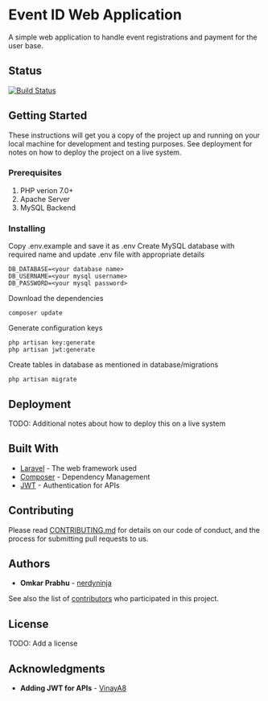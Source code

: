 # Event ID Web Application

A simple web application to handle event registrations and payment for the user base.

## Status
[![Build Status](https://travis-ci.org/siesgst-tech/eventID-web.svg?branch=master)](https://travis-ci.org/siesgst-tech/eventID-web)

## Getting Started

These instructions will get you a copy of the project up and running on your local machine for development and testing purposes. See deployment for notes on how to deploy the project on a live system.

### Prerequisites

1. PHP verion 7.0+
2. Apache Server
3. MySQL Backend

### Installing

Copy .env.example and save it as .env
Create MySQL database with required name and update .env file with appropriate details
```
DB_DATABASE=<your database name>
DB_USERNAME=<your mysql username>
DB_PASSWORD=<your mysql password>
```
Download the dependencies
```
composer update
```
Generate configuration keys
```
php artisan key:generate
php artisan jwt:generate
```
Create tables in database as mentioned in database/migrations
```
php artisan migrate
```

## Deployment

TODO: Additional notes about how to deploy this on a live system

## Built With

* [Laravel](https://laravel.com) - The web framework used
* [Composer](https://getcomposer.org) - Dependency Management
* [JWT](https://jwt.io) - Authentication for APIs

## Contributing

Please read [CONTRIBUTING.md](https://github.com/siesgst-tech/eventID-web/blob/master/CONTRIBUTING.md) for details on our code of conduct, and the process for submitting pull requests to us.

## Authors

* **Omkar Prabhu** - [nerdyninja](https://github.com/nerdyninja)

See also the list of [contributors](https://github.com/siesgst-tech/eventID-web/contributors) who participated in this project.

## License

TODO: Add a license

## Acknowledgments

* **Adding JWT for APIs** - [VinayA8](https://github.com/VinayA8)
